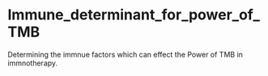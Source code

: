 # Immune_determinant_for_power_of_TMB
Determining the immnue factors which can effect the Power of TMB in immnotherapy.
